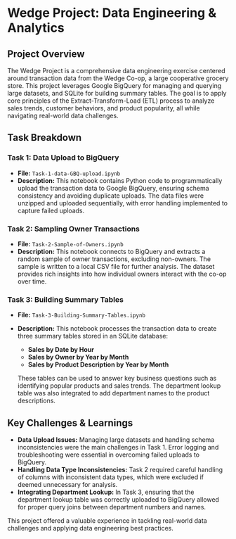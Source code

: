 # Wedge Project: Data Engineering & Analytics

## Project Overview
The Wedge Project is a comprehensive data engineering exercise centered around transaction data from the Wedge Co-op, a large cooperative grocery store. This project leverages Google BigQuery for managing and querying large datasets, and SQLite for building summary tables. The goal is to apply core principles of the Extract-Transform-Load (ETL) process to analyze sales trends, customer behaviors, and product popularity, all while navigating real-world data challenges.

## Task Breakdown

### Task 1: Data Upload to BigQuery
- **File:** `Task-1-data-GBQ-upload.ipynb`
- **Description:** This notebook contains Python code to programmatically upload the transaction data to Google BigQuery, ensuring schema consistency and avoiding duplicate uploads. The data files were unzipped and uploaded sequentially, with error handling implemented to capture failed uploads.

### Task 2: Sampling Owner Transactions
- **File:** `Task-2-Sample-of-Owners.ipynb`
- **Description:** This notebook connects to BigQuery and extracts a random sample of owner transactions, excluding non-owners. The sample is written to a local CSV file for further analysis. The dataset provides rich insights into how individual owners interact with the co-op over time.

### Task 3: Building Summary Tables
- **File:** `Task-3-Building-Summary-Tables.ipynb`
- **Description:** This notebook processes the transaction data to create three summary tables stored in an SQLite database:
  - **Sales by Date by Hour**
  - **Sales by Owner by Year by Month**
  - **Sales by Product Description by Year by Month**
  
  These tables can be used to answer key business questions such as identifying popular products and sales trends. The department lookup table was also integrated to add department names to the product descriptions.

## Key Challenges & Learnings
- **Data Upload Issues:** Managing large datasets and handling schema inconsistencies were the main challenges in Task 1. Error logging and troubleshooting were essential in overcoming failed uploads to BigQuery.
- **Handling Data Type Inconsistencies:** Task 2 required careful handling of columns with inconsistent data types, which were excluded if deemed unnecessary for analysis.
- **Integrating Department Lookup:** In Task 3, ensuring that the department lookup table was correctly uploaded to BigQuery allowed for proper query joins between department numbers and names.

This project offered a valuable experience in tackling real-world data challenges and applying data engineering best practices. 
